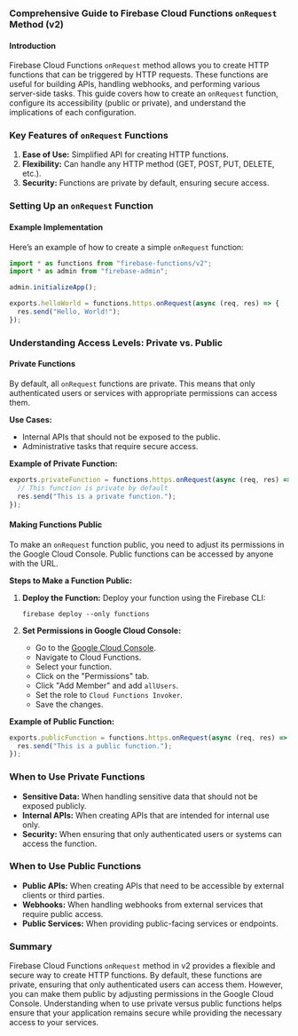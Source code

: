 ### Comprehensive Guide to Firebase Cloud Functions `onRequest` Method (v2)

#### Introduction
Firebase Cloud Functions `onRequest` method allows you to create HTTP functions that can be triggered by HTTP requests. These functions are useful for building APIs, handling webhooks, and performing various server-side tasks. This guide covers how to create an `onRequest` function, configure its accessibility (public or private), and understand the implications of each configuration.

### Key Features of `onRequest` Functions
1. **Ease of Use:** Simplified API for creating HTTP functions.
2. **Flexibility:** Can handle any HTTP method (GET, POST, PUT, DELETE, etc.).
3. **Security:** Functions are private by default, ensuring secure access.

### Setting Up an `onRequest` Function

#### Example Implementation

Here’s an example of how to create a simple `onRequest` function:

```typescript
import * as functions from "firebase-functions/v2";
import * as admin from "firebase-admin";

admin.initializeApp();

exports.helloWorld = functions.https.onRequest(async (req, res) => {
  res.send("Hello, World!");
});
```

### Understanding Access Levels: Private vs. Public

#### Private Functions
By default, all `onRequest` functions are private. This means that only authenticated users or services with appropriate permissions can access them.

**Use Cases:**
- Internal APIs that should not be exposed to the public.
- Administrative tasks that require secure access.

**Example of Private Function:**
```typescript
exports.privateFunction = functions.https.onRequest(async (req, res) => {
  // This function is private by default
  res.send("This is a private function.");
});
```

#### Making Functions Public
To make an `onRequest` function public, you need to adjust its permissions in the Google Cloud Console. Public functions can be accessed by anyone with the URL.

**Steps to Make a Function Public:**
1. **Deploy the Function:**
   Deploy your function using the Firebase CLI:
   ```
   firebase deploy --only functions
   ```

2. **Set Permissions in Google Cloud Console:**
   - Go to the [Google Cloud Console](https://console.cloud.google.com/).
   - Navigate to Cloud Functions.
   - Select your function.
   - Click on the "Permissions" tab.
   - Click "Add Member" and add `allUsers`.
   - Set the role to `Cloud Functions Invoker`.
   - Save the changes.

**Example of Public Function:**
```typescript
exports.publicFunction = functions.https.onRequest(async (req, res) => {
  res.send("This is a public function.");
});
```

### When to Use Private Functions
- **Sensitive Data:** When handling sensitive data that should not be exposed publicly.
- **Internal APIs:** When creating APIs that are intended for internal use only.
- **Security:** When ensuring that only authenticated users or systems can access the function.

### When to Use Public Functions
- **Public APIs:** When creating APIs that need to be accessible by external clients or third parties.
- **Webhooks:** When handling webhooks from external services that require public access.
- **Public Services:** When providing public-facing services or endpoints.

### Summary
Firebase Cloud Functions `onRequest` method in v2 provides a flexible and secure way to create HTTP functions. By default, these functions are private, ensuring that only authenticated users can access them. However, you can make them public by adjusting permissions in the Google Cloud Console. Understanding when to use private versus public functions helps ensure that your application remains secure while providing the necessary access to your services.

